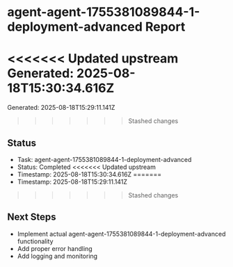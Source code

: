 # agent-agent-1755381089844-1-deployment-advanced Report

<<<<<<< Updated upstream
Generated: 2025-08-18T15:30:34.616Z
=======
Generated: 2025-08-18T15:29:11.141Z
>>>>>>> Stashed changes

## Status
- Task: agent-agent-1755381089844-1-deployment-advanced
- Status: Completed
<<<<<<< Updated upstream
- Timestamp: 2025-08-18T15:30:34.616Z
=======
- Timestamp: 2025-08-18T15:29:11.141Z
>>>>>>> Stashed changes

## Next Steps
- Implement actual agent-agent-1755381089844-1-deployment-advanced functionality
- Add proper error handling
- Add logging and monitoring
